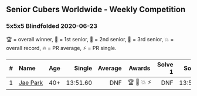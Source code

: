 ## Senior Cubers Worldwide - Weekly Competition
### 5x5x5 Blindfolded 2020-06-23

🏆 = overall winner, 🥇 = 1st senior, 🥈 = 2nd senior, 🥉 = 3rd senior, 💥 = overall record, 🔥 = PR average, ⚡ = PR single.

| # | Name | Age | Single | Average | Awards | Solve 1 | Solve 2 | Solve 3 | Video |
| :--: | :-- | :--: | --: | --: | :--: | --: | --: | --: | :-- |
| 1 | [<span style="white-space: nowrap">Jae Park</span>](../../persons/jae_park/555bf.md) | 40+ | 13:51.60 | DNF | <span style="white-space: nowrap">🏆 🥇 💥 ⚡</span> | DNF | 13:51.60 | DNF | [Link](https://www.facebook.com/events/850175445522887/permalink/850645842142514/) |

<!-- Global site tag (gtag.js) - Google Analytics -->
<script async src="https://www.googletagmanager.com/gtag/js?id=UA-86348435-3"></script>
<script>window.dataLayer = window.dataLayer || []; function gtag() {dataLayer.push(arguments);} gtag('js', new Date()); gtag('config', 'UA-86348435-3');</script>
